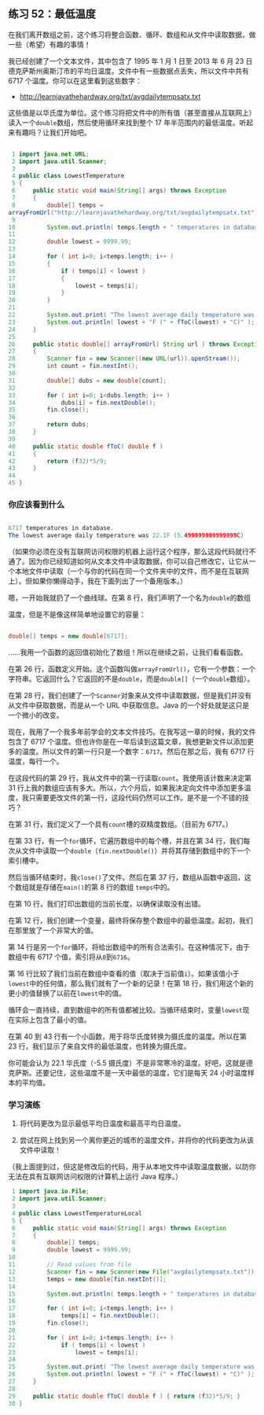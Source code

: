 ## 练习 52：最低温度

在我们离开数组之前，这个练习将整合函数、循环、数组和从文件中读取数据，做一些（希望）有趣的事情！

我已经创建了一个文本文件，其中包含了 1995 年 1 月 1 日至 2013 年 6 月 23 日德克萨斯州奥斯汀市的平均日温度。文件中有一些数据点丢失，所以文件中共有 6717 个温度。你可以在这里看到这些数字：

+   http://learnjavathehardway.org/txt/avg­daily­temps­atx.txt

这些值是以华氏度为单位。这个练习将把文件中的所有值（甚至直接从互联网上）读入一个`double`数组，然后使用循环来找到整个 17 年半范围内的最低温度。听起来有趣吗？让我们开始吧。

```java

 1 import java.net.URL;
 2 import java.util.Scanner;
 3 
 4 public class LowestTemperature
 5 {
 6     public static void main(String[] args) throws Exception
 7     {
 8         double[] temps = 
arrayFromUrl("http://learnjavathehardway.org/txt/avg­daily­temps­atx.txt");
 9 
10         System.out.println( temps.length + " temperatures in database.");
11 
12         double lowest = 9999.99;
13 
14         for ( int i=0; i<temps.length; i++ )
15         {
16             if ( temps[i] < lowest )
17             {
18                 lowest = temps[i];
19             }
20         }
21 
22         System.out.print( "The lowest average daily temperature was " );
23         System.out.println( lowest + "F (" + fToC(lowest) + "C)" );
24     }
25 
26     public static double[] arrayFromUrl( String url ) throws Exception
27     {
28         Scanner fin = new Scanner((new URL(url)).openStream());
29         int count = fin.nextInt();
30 
31         double[] dubs = new double[count];
32 
33         for ( int i=0; i<dubs.length; i++ )
34             dubs[i] = fin.nextDouble();
35         fin.close();
36 
37         return dubs;
38     }
39 
40     public static double fToC( double f )
41     {
42         return (f­32)*5/9;
43     }
44 
45 }
```



### 你应该看到什么

```java

6717 temperatures in database.
The lowest average daily temperature was 22.1F (­5.499999999999999C)
```

（如果你必须在没有互联网访问权限的机器上运行这个程序，那么这段代码就行不通了。因为你已经知道如何从文本文件中读取数据，你可以自己修改它，让它从一个本地文件中读取（一个与你的代码在同一个文件夹中的文件，而不是在互联网上）。但如果你懒得动手，我在下面列出了一个备用版本。）

嗯，一开始我就扔了一个曲线球。在第 8 行，我们声明了一个名为`double`的数组

温度，但是不是像这样简单地设置它的容量：

```java

double[] temps = new double[6717];
```

……我用一个函数的返回值初始化了数组！所以在继续之前，让我们看看函数。

在第 26 行，函数定义开始。这个函数叫做`arrayFromUrl()`，它有一个参数：一个字符串。它返回什么？它返回的不是`double`，而是`double[]`（一个`double`数组）。

在第 28 行，我们创建了一个`Scanner`对象来从文件中读取数据，但是我们并没有从文件中获取数据，而是从一个 URL 中获取信息。Java 的一个好处就是这只是一个微小的改变。

现在，我用了一个我多年前学会的文本文件技巧。在我写这一章的时候，我的文件包含了 6717 个温度。但也许你是在一年后读到这篇文章，我想更新文件以添加更多的温度。所以文件的第一行只是一个数字：`6717`。然后在那之后，我有 6717 行温度，每行一个。

在这段代码的第 29 行，我从文件中的第一行读取`count`。我使用该计数来决定第 31 行上我的数组应该有多大。所以，六个月后，如果我决定向文件中添加更多温度，我只需要更改文件的第一行，这段代码仍然可以工作。是不是一个不错的技巧？

在第 31 行，我们定义了一个具有`count`槽的双精度数组。（目前为 6717。）

在第 33 行，有一个`for`循环，它遍历数组中的每个槽，并且在第 34 行，我们每次从文件中读取一个`double`（`fin.nextDouble()`）并将其存储到数组中的下一个索引槽中。

然后当循环结束时，我`close()`了文件。然后在第 37 行，数组从函数中返回，这个数组就是存储在`main()`的第 8 行的数组 `temps`中的。

在第 10 行，我们打印出数组的当前长度，以确保读取没有出错。

在第 12 行，我们创建一个变量，最终将保存整个数组中的最低温度。起初，我们在那里放了一个非常大的值。

第 14 行是另一个`for`循环，将给出数组中的所有合法索引。在这种情况下，由于数组中有 6717 个值，索引将从`0`到`6716`。

第 16 行比较了我们当前在数组中查看的值（取决于当前值`i`）。如果该值小于`lowest`中的任何值，那么我们就有了一个新的记录！在第 18 行，我们用这个新的更小的值替换了以前在`lowest`中的值。

循环会一直持续，直到数组中的所有值都被比较。当循环结束时，变量`lowest`现在实际上包含了最小的值。

在第 40 到 43 行有一个小函数，用于将华氏度转换为摄氏度的温度。所以在第 23 行，我们显示了来自文件的最低温度，也转换为摄氏度。

你可能会认为 22.1 华氏度（-5.5 摄氏度）不是非常寒冷的温度。好吧，这就是德克萨斯。还要记住，这些温度不是一天中最低的温度，它们是每天 24 小时温度样本的平均值。

### 学习演练

1.  将代码更改为显示最低平均日温度和最高平均日温度。

1.  尝试在网上找到另一个离你更近的城市的温度文件，并将你的代码更改为从该文件中读取！

（我上面提到过，但这是修改后的代码，用于从本地文件中读取温度数据，以防你无法在具有互联网访问权限的计算机上运行 Java 程序。）

```java
 1 import java.io.File;
 2 import java.util.Scanner;
 3 
 4 public class LowestTemperatureLocal
 5 {
 6     public static void main(String[] args) throws Exception
 7     {
 8         double[] temps;
 9         double lowest = 9999.99;
10 
11         // Read values from file
12         Scanner fin = new Scanner(new File("avg­daily­temps­atx.txt"));
13         temps = new double[fin.nextInt()];
14 
15         System.out.println( temps.length + " temperatures in database.");
16 
17         for ( int i=0; i<temps.length; i++ )
18             temps[i] = fin.nextDouble();
19         fin.close();
20 
21         for ( int i=0; i<temps.length; i++ )
22             if ( temps[i] < lowest )
23                 lowest = temps[i];
24 
25         System.out.print( "The lowest average daily temperature was " );
26         System.out.println( lowest + "F (" + fToC(lowest) + "C)" );
27     }
28 
29     public static double fToC( double f ) { return (f­32)*5/9; }
30 }
```

